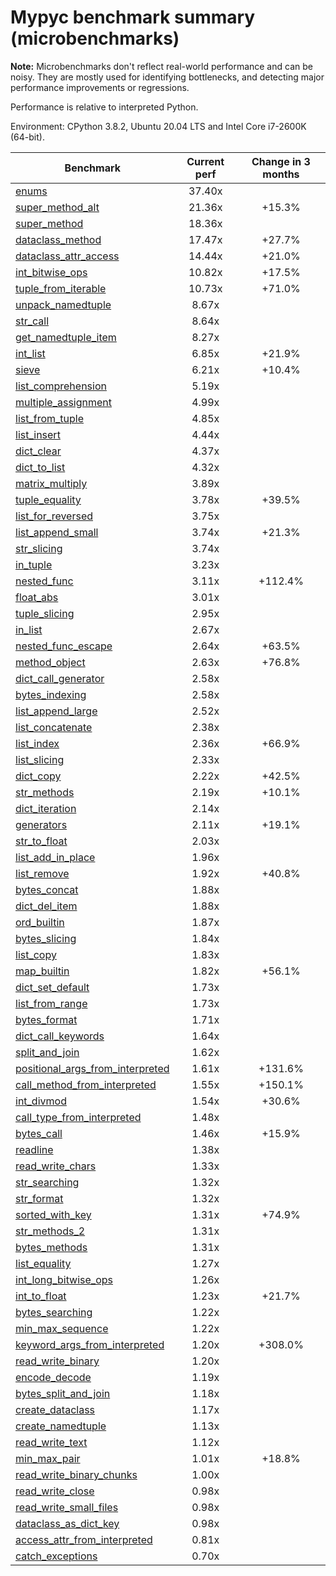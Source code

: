 # Mypyc benchmark summary (microbenchmarks)

**Note:** Microbenchmarks don't reflect real-world performance and can be noisy.
           They are mostly used for identifying bottlenecks, and detecting major performance
           improvements or regressions.

Performance is relative to interpreted Python.

Environment: CPython 3.8.2, Ubuntu 20.04 LTS and Intel Core i7-2600K (64-bit).

| Benchmark | Current perf | Change in 3 months |
| --- | :---: | :---: |
| [enums](benchmarks/enums.md) | 37.40x |  |
| [super_method_alt](benchmarks/super_method_alt.md) | 21.36x | +15.3% |
| [super_method](benchmarks/super_method.md) | 18.36x |  |
| [dataclass_method](benchmarks/dataclass_method.md) | 17.47x | +27.7% |
| [dataclass_attr_access](benchmarks/dataclass_attr_access.md) | 14.44x | +21.0% |
| [int_bitwise_ops](benchmarks/int_bitwise_ops.md) | 10.82x | +17.5% |
| [tuple_from_iterable](benchmarks/tuple_from_iterable.md) | 10.73x | +71.0% |
| [unpack_namedtuple](benchmarks/unpack_namedtuple.md) | 8.67x |  |
| [str_call](benchmarks/str_call.md) | 8.64x |  |
| [get_namedtuple_item](benchmarks/get_namedtuple_item.md) | 8.27x |  |
| [int_list](benchmarks/int_list.md) | 6.85x | +21.9% |
| [sieve](benchmarks/sieve.md) | 6.21x | +10.4% |
| [list_comprehension](benchmarks/list_comprehension.md) | 5.19x |  |
| [multiple_assignment](benchmarks/multiple_assignment.md) | 4.99x |  |
| [list_from_tuple](benchmarks/list_from_tuple.md) | 4.85x |  |
| [list_insert](benchmarks/list_insert.md) | 4.44x |  |
| [dict_clear](benchmarks/dict_clear.md) | 4.37x |  |
| [dict_to_list](benchmarks/dict_to_list.md) | 4.32x |  |
| [matrix_multiply](benchmarks/matrix_multiply.md) | 3.89x |  |
| [tuple_equality](benchmarks/tuple_equality.md) | 3.78x | +39.5% |
| [list_for_reversed](benchmarks/list_for_reversed.md) | 3.75x |  |
| [list_append_small](benchmarks/list_append_small.md) | 3.74x | +21.3% |
| [str_slicing](benchmarks/str_slicing.md) | 3.74x |  |
| [in_tuple](benchmarks/in_tuple.md) | 3.23x |  |
| [nested_func](benchmarks/nested_func.md) | 3.11x | +112.4% |
| [float_abs](benchmarks/float_abs.md) | 3.01x |  |
| [tuple_slicing](benchmarks/tuple_slicing.md) | 2.95x |  |
| [in_list](benchmarks/in_list.md) | 2.67x |  |
| [nested_func_escape](benchmarks/nested_func_escape.md) | 2.64x | +63.5% |
| [method_object](benchmarks/method_object.md) | 2.63x | +76.8% |
| [dict_call_generator](benchmarks/dict_call_generator.md) | 2.58x |  |
| [bytes_indexing](benchmarks/bytes_indexing.md) | 2.58x |  |
| [list_append_large](benchmarks/list_append_large.md) | 2.52x |  |
| [list_concatenate](benchmarks/list_concatenate.md) | 2.38x |  |
| [list_index](benchmarks/list_index.md) | 2.36x | +66.9% |
| [list_slicing](benchmarks/list_slicing.md) | 2.33x |  |
| [dict_copy](benchmarks/dict_copy.md) | 2.22x | +42.5% |
| [str_methods](benchmarks/str_methods.md) | 2.19x | +10.1% |
| [dict_iteration](benchmarks/dict_iteration.md) | 2.14x |  |
| [generators](benchmarks/generators.md) | 2.11x | +19.1% |
| [str_to_float](benchmarks/str_to_float.md) | 2.03x |  |
| [list_add_in_place](benchmarks/list_add_in_place.md) | 1.96x |  |
| [list_remove](benchmarks/list_remove.md) | 1.92x | +40.8% |
| [bytes_concat](benchmarks/bytes_concat.md) | 1.88x |  |
| [dict_del_item](benchmarks/dict_del_item.md) | 1.88x |  |
| [ord_builtin](benchmarks/ord_builtin.md) | 1.87x |  |
| [bytes_slicing](benchmarks/bytes_slicing.md) | 1.84x |  |
| [list_copy](benchmarks/list_copy.md) | 1.83x |  |
| [map_builtin](benchmarks/map_builtin.md) | 1.82x | +56.1% |
| [dict_set_default](benchmarks/dict_set_default.md) | 1.73x |  |
| [list_from_range](benchmarks/list_from_range.md) | 1.73x |  |
| [bytes_format](benchmarks/bytes_format.md) | 1.71x |  |
| [dict_call_keywords](benchmarks/dict_call_keywords.md) | 1.64x |  |
| [split_and_join](benchmarks/split_and_join.md) | 1.62x |  |
| [positional_args_from_interpreted](benchmarks/positional_args_from_interpreted.md) | 1.61x | +131.6% |
| [call_method_from_interpreted](benchmarks/call_method_from_interpreted.md) | 1.55x | +150.1% |
| [int_divmod](benchmarks/int_divmod.md) | 1.54x | +30.6% |
| [call_type_from_interpreted](benchmarks/call_type_from_interpreted.md) | 1.48x |  |
| [bytes_call](benchmarks/bytes_call.md) | 1.46x | +15.9% |
| [readline](benchmarks/readline.md) | 1.38x |  |
| [read_write_chars](benchmarks/read_write_chars.md) | 1.33x |  |
| [str_searching](benchmarks/str_searching.md) | 1.32x |  |
| [str_format](benchmarks/str_format.md) | 1.32x |  |
| [sorted_with_key](benchmarks/sorted_with_key.md) | 1.31x | +74.9% |
| [str_methods_2](benchmarks/str_methods_2.md) | 1.31x |  |
| [bytes_methods](benchmarks/bytes_methods.md) | 1.31x |  |
| [list_equality](benchmarks/list_equality.md) | 1.27x |  |
| [int_long_bitwise_ops](benchmarks/int_long_bitwise_ops.md) | 1.26x |  |
| [int_to_float](benchmarks/int_to_float.md) | 1.23x | +21.7% |
| [bytes_searching](benchmarks/bytes_searching.md) | 1.22x |  |
| [min_max_sequence](benchmarks/min_max_sequence.md) | 1.22x |  |
| [keyword_args_from_interpreted](benchmarks/keyword_args_from_interpreted.md) | 1.20x | +308.0% |
| [read_write_binary](benchmarks/read_write_binary.md) | 1.20x |  |
| [encode_decode](benchmarks/encode_decode.md) | 1.19x |  |
| [bytes_split_and_join](benchmarks/bytes_split_and_join.md) | 1.18x |  |
| [create_dataclass](benchmarks/create_dataclass.md) | 1.17x |  |
| [create_namedtuple](benchmarks/create_namedtuple.md) | 1.13x |  |
| [read_write_text](benchmarks/read_write_text.md) | 1.12x |  |
| [min_max_pair](benchmarks/min_max_pair.md) | 1.01x | +18.8% |
| [read_write_binary_chunks](benchmarks/read_write_binary_chunks.md) | 1.00x |  |
| [read_write_close](benchmarks/read_write_close.md) | 0.98x |  |
| [read_write_small_files](benchmarks/read_write_small_files.md) | 0.98x |  |
| [dataclass_as_dict_key](benchmarks/dataclass_as_dict_key.md) | 0.98x |  |
| [access_attr_from_interpreted](benchmarks/access_attr_from_interpreted.md) | 0.81x |  |
| [catch_exceptions](benchmarks/catch_exceptions.md) | 0.70x |  |
